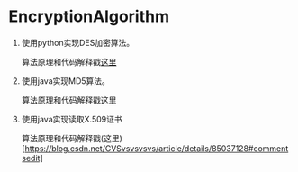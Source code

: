 # EncryptionAlgorithm


1. 使用python实现DES加密算法。

   算法原理和代码解释戳[这里](https://blog.csdn.net/CVSvsvsvsvs/article/details/83688481)

2. 使用java实现MD5算法。

   算法原理和代码解释戳[这里](https://blog.csdn.net/CVSvsvsvsvs/article/details/84865788)

3. 使用java实现读取X.509证书

   算法原理和代码解释戳(这里)[https://blog.csdn.net/CVSvsvsvsvs/article/details/85037128#commentsedit]
